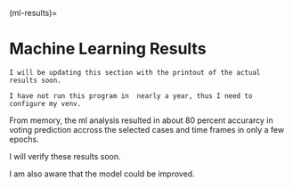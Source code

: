 (ml-results)=
# Machine Learning Results

```{note}
I will be updating this section with the printout of the actual results soon.  

I have not run this program in  nearly a year, thus I need to configure my venv.  
```

From memory, the ml analysis resulted in about 80 percent accurarcy in voting prediction accross the selected cases and time frames in only a few epochs.

I will verify these results soon.  

I am also aware that the model could be improved.  